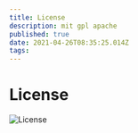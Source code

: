 ```yaml
---
title: License
description: mit gpl apache
published: true
date: 2021-04-26T08:35:25.014Z
tags: 
---
```


# License
![License](https://img.cxlljj.top/images/2021/04/26/SouthEast.md.jpg)